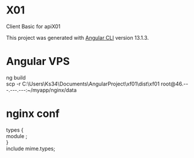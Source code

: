 # X01

Client Basic for apiX01 <br/>

This project was generated with [Angular CLI](https://github.com/angular/angular-cli) version  13.1.3. <br/>
# Angular VPS
ng build <br/>
scp -r C:\Users\Ks34\Documents\AngularProject\xf01\dist\xf01 root@46.---.---.---:~/myapp/nginx/data <br/>
# nginx conf
types { <br/>
               module ;<br/>
          }<br/>
    include       mime.types; <br/>

